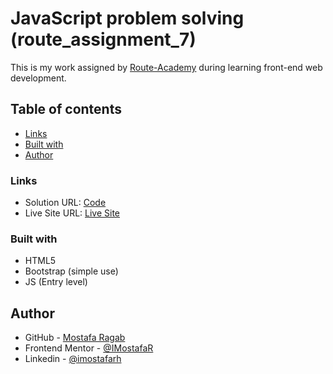 # JavaScript problem solving (route_assignment_7)

This is my work assigned by [Route-Academy](https://www.linkedin.com/company/routeacademy/mycompany/) during learning front-end web development.

## Table of contents

- [Links](#links)
- [Built with](#built-with)
- [Author](#author)

### Links

- Solution URL: [Code](https://github.com/IMostafaR/problem-solving-beginner-JS)
- Live Site URL: [Live Site](https://imostafar.github.io/problem-solving-beginner-JS/)

### Built with

- HTML5
- Bootstrap (simple use)
- JS (Entry level)

## Author

- GitHub - [Mostafa Ragab](https://github.com/IMostafaR)
- Frontend Mentor - [@IMostafaR](https://www.frontendmentor.io/profile/IMostafaR)
- Linkedin - [@imostafarh](https://www.linkedin.com/in/imostafarh/)
